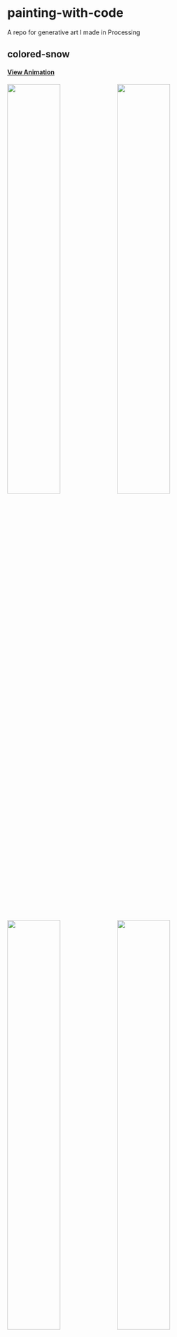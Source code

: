 # painting-with-code
A repo for generative art I made in Processing

## colored-snow
#### [View Animation](https://i.imgur.com/oNjLd6i.gif)
<img src="https://i.imgur.com/oh6pqip.png" width="49%"> <img src="https://i.imgur.com/OZIHbuZ.png" width="49%">
<img src="https://i.imgur.com/k80UoI1.png" width="49%"> <img src="https://i.imgur.com/e241Fwl.png" width="49%">

## snail-paint
#### [View Animation](https://i.imgur.com/zkWl7WN.gif)
<img src="https://i.imgur.com/RqpT1aB.png" width="49%"> <img src="https://i.imgur.com/17Ep7qO.png" width="49%">
<img src="https://i.imgur.com/qNijDap.png" width="49%"> <img src="https://i.imgur.com/DGpJ61T.png" width="49%">
